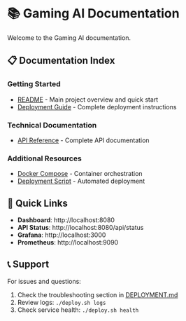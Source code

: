 # 📚 Gaming AI Documentation

Welcome to the Gaming AI documentation.

## 📋 Documentation Index

### Getting Started
- [README](README.md) - Main project overview and quick start
- [Deployment Guide](DEPLOYMENT.md) - Complete deployment instructions

### Technical Documentation
- [API Reference](API.md) - Complete API documentation

### Additional Resources
- [Docker Compose](../docker-compose.yml) - Container orchestration
- [Deployment Script](../deploy.sh) - Automated deployment

## 🚀 Quick Links

- **Dashboard**: http://localhost:8080
- **API Status**: http://localhost:8080/api/status
- **Grafana**: http://localhost:3000
- **Prometheus**: http://localhost:9090

## 📞 Support

For issues and questions:
1. Check the troubleshooting section in [DEPLOYMENT.md](DEPLOYMENT.md)
2. Review logs: `./deploy.sh logs`
3. Check service health: `./deploy.sh health`
